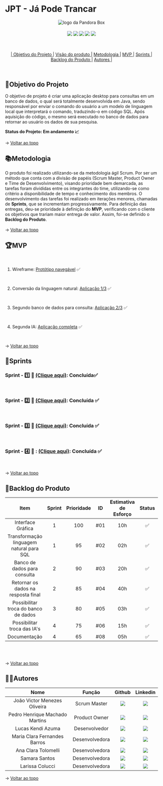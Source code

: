 <span id="topo">

# **JPT - Já Pode Trancar**
<p align="center">
      <img src="https://pixelplex.io/wp-content/uploads/2024/01/llm-applications-main.jpg" alt="logo da Pandora Box">
<br>
<h4 align="center">
 <a href="https://trello.com/pt-BR?&aceid=&adposition=&adgroup=148159506607&campaign=19269516466&creative=641463051732&device=c&keyword=trello&matchtype=e&network=g&placement=&ds_kids=p74543507295&ds_e=GOOGLE&ds_eid=700000001557344&ds_e1=GOOGLE&gad=1&gclid=CjwKCAjw6IiiBhAOEiwALNqncf7LMdvvHQRYfJqN7Ar6MpY06WXKkjGvjZkDdOoWDNWaCxJubX9smRoCqZoQAvD_BwE&gclsrc=aw.ds" target="_blank"><img src="https://img.shields.io/badge/-Trello-%230077B5?style=for-the-badge&logo=Trello&logoColor=dark-blue" target="_blank"></a>   <a href="https://www.figma.com" target="_blank"><img src="https://img.shields.io/badge/-Figma-%23E4405F?style=for-the-badge&logo=Figma&logoColor=white" target="_blank"></a> <a href="https://www.java.com/pt-BR/" target="_blank"><img src="https://img.shields.io/badge/java-%23ED8B00.svg?style=for-the-badge&logo=openjdk&logoColor=white" target="_blank"></a> <a href="https://www.jetbrains.com/pt-br/idea/" target="_blank"><img src="https://img.shields.io/badge/IntelliJIDEA-000000.svg?style=for-the-badge&logo=intellij-idea&logoColor=white" target="_blank"></a> <a href="https://eclipseide.org/" target="_blank"><img src="https://img.shields.io/badge/Eclipse-FE7A16.svg?style=for-the-badge&logo=Eclipse&logoColor=white" target="_blank"></a> <a href="https://www.docker.com/" target="_blank">
</h4>
<br>

<p align="center">
    |
  <a href ="#objetivo-do-projeto">  Objetivo do Projeto </a>  |     
  <a href ="#visaoproduto"> Visão do produto </a>  |
  <a href ="#metodologia"> Metodologia </a>  |
  <a href ="#mvp"> MVP </a>  |
  <a href ="#sprints"> Sprints </a>  |
  <a href ="#backlog-do-produto"> Backlog do Produto </a>  | 
  <span id="objetivo-do-projeto">
  <a href ="#autores"> Autores </a>  |
</p>
</br>

## 📌Objetivo do Projeto

O objetivo de projeto é criar uma aplicação desktop para consultas em um banco de dados, o qual será totalmente desenvolvida em Java, sendo responsável por enviar o comando do usuário a um modelo de linguagem local que interpretará o comando, traduzindo-o em código SQL. Após aquisição do código, o mesmo será executado no banco de dados para retornar ao usuário os dados de sua pesquisa.

**Status do Projeto: Em andamento 📈**

→ [Voltar ao topo](#topo)
<br> 

<span id="metodologia">

## 📚Metodologia

O produto foi realizado utilizando-se da metodologia ágil Scrum. Por ser um método que conta com a divisão de papéis (Scrum Master, Product Owner e Time de Desenvolvimento), visando prioridade bem demarcada, as tarefas foram divididas entre os integrantes do time, utilizando-se como critério a disponibilidade de tempo e conhecimento dos membros.
O desenvolvimento das tarefas foi realizado em iterações menores, chamadas de **Sprints**, que se incrementam progressivamente. Para definição das entregas, deu-se prioridade à definição do **MVP**, verificando com o cliente os objetivos que trariam maior entrega de valor. Assim, foi-se definido o **Backlog do Produto**.
<br>
</br>
→ [Voltar ao topo](#topo)

<span id="mvp">

## 🏆**MVP**

<p align="center">
      
<br>

1. Wireframe: [Protótipo navegável](https://www.figma.com/file/EQds1W63Tm9lV74E8ufQbe/API-%2F-Programa-em-Java-Segundo-Semestre?type=design&node-id=0%3A1&mode=design&t=WCgB6kW0N30tEJZG-1) ✅

<br> 

2. Conversão da linguagem natural: [Aplicação 1/3](https://github.com/jvictormo/adsapi2/tree/main/API%20JPT) ✅

<br>

3. Segundo banco de dados para consulta: [Aplicação 2/3]() ✅

<br>

4. Segunda IA: [Aplicação completa]()  ✅

<br>

→ [Voltar ao topo](#topo)

<span id="sprints">

## 📅Sprints 

### Sprint - 1️⃣ 🏃 [(Clique aqui)](https://github.com/jvictormo/adsapi2/tree/main/Documents/Sprints/Sprint_1):  Concluída✅
<br>

### Sprint - 2️⃣ 🏃 [(Clique aqui)](https://github.com/jvictormo/adsapi2/tree/main/Documents/Sprints/Sprint_2):  Concluída ✅
<br>

### Sprint - 3️⃣ 🏃 [(Clique aqui)](https://github.com/jvictormo/adsapi2/tree/main/Documents/Sprints/Sprint_3):  Concluída ✅
<br>

### Sprint - 4️⃣ 🏃 : [(Clique aqui)](https://github.com/jvictormo/adsapi2/blob/main/Documents/Sprints/Sprint_4/README.MD): Concluída ✅
<br>


→ [Voltar ao topo](#topo)

<span id="backlog-do-produto">

## 🌱Backlog do Produto

| Item  | Sprint | Prioridade  | ID | Estimativa de Esforço | Status | Data de Entrega |
|:-------------------------------------------:|:-----------:|:-------------:|:----:|:-----:|:---:|:-----:|
| Interface Gráfica   |  1      | 100                | #01 | 10h | ✅  |  14/04/2024            |
| Transformação linguagem natural para SQL   | 1      | 95                | #02 | 02h | ✅ |  14/04/2024            |    
| Banco de dados para consulta   |  2      | 90                | #03 | 20h | ✅  |  05/05/2024            |    
| Retornar os dados na resposta final  | 2      | 85                | #04 | 40h | ✅  |  05/05/2024            |    
| Possibilitar troca do banco de dados   | 3      | 80                | #05 | 03h | ✅  |  05/05/2024            |    
| Possibilitar troca das IA's   | 4      | 75                | #06 | 15h | ✅  |  26/05/2024            |    
| Documentação   |  4      | 65                | #08 | 05h | ✅  |  16/06/2024            |    

<br>
<br>

→ [Voltar ao topo](#topo)

<span id="autores">

## 👨‍💻**Autores** 

|      Nome      |    Função       |                            Github                             |                           Linkedin                           |
| :--------------: | :-----------: | :----------------------------------------------------------: | :----------------------------------------------------------: |
|  João Victor Menezes Oliveira     | Scrum Master  | <a href="https://github.com/jvictoroliv"><img src="https://img.shields.io/badge/GitHub-100000?style=for-the-badge&logo=github&logoColor=white"></a> | <a href="https://www.linkedin.com/in/joão-victor-menezes-88a6b9264/"><img src="https://img.shields.io/badge/LinkedIn-0077B5?style=for-the-badge&logo=linkedin&logoColor=white"></a> |
|  Pedro Henrique Machado Martins    | Product Owner | <a href="https://github.com/PedrooMachado23"><img src="https://img.shields.io/badge/GitHub-100000?style=for-the-badge&logo=github&logoColor=white"></a> | <a href="https://www.linkedin.com/in/pedro-henrique-machado-martins-968855305/"><img src="https://img.shields.io/badge/LinkedIn-0077B5?style=for-the-badge&logo=linkedin&logoColor=white"></a> |
| Lucas Kendi Azuma | Desenvolvedor | <a href="https://github.com/LucsKendi"><img src="https://img.shields.io/badge/GitHub-100000?style=for-the-badge&logo=github&logoColor=white"></a> | <a href="https://www.linkedin.com/in/lucas-kendi-azuma-70388b10a/"><img src="https://img.shields.io/badge/LinkedIn-0077B5?style=for-the-badge&logo=linkedin&logoColor=white"></a> |
| Maria Clara Fernandes Barros  | Desenvolvedora | <a href="https://github.com/claramfb"><img src="https://img.shields.io/badge/GitHub-100000?style=for-the-badge&logo=github&logoColor=white"></a> | <a href="https://www.linkedin.com/in/maria-clara-fernandes-barros-35a4b1259"><img src="https://img.shields.io/badge/LinkedIn-0077B5?style=for-the-badge&logo=linkedin&logoColor=white"></a> |
| Ana Clara Tolomelli  | Desenvolvedora | <a href="https://github.com/ninabtolo"><img src="https://img.shields.io/badge/GitHub-100000?style=for-the-badge&logo=github&logoColor=white"></a> | <a href="http://www.linkedin.com/in/anaclaratolomelli"><img src="https://img.shields.io/badge/LinkedIn-0077B5?style=for-the-badge&logo=linkedin&logoColor=white"></a> |
| Samara Santos  | Desenvolvedora | <a href="https://github.com/SamaraSantos03"><img src="https://img.shields.io/badge/GitHub-100000?style=for-the-badge&logo=github&logoColor=white"></a> | <a href="https://www.linkedin.com/in/samara-de-paula-santos-89b6022b7/?utm_source=share&utm_campaign=share_via&utm_content=profile&utm_medium=android_app"><img src="https://img.shields.io/badge/LinkedIn-0077B5?style=for-the-badge&logo=linkedin&logoColor=white"></a> |
| Larissa Colucci  | Desenvolvedora | <a href="https://github.com/LarissaCGomes"><img src="https://img.shields.io/badge/GitHub-100000?style=for-the-badge&logo=github&logoColor=white"></a> | <a href="https://www.linkedin.com/in/larissa-colucci-996393295/"><img src="https://img.shields.io/badge/LinkedIn-0077B5?style=for-the-badge&logo=linkedin&logoColor=white"></a> |

→ [Voltar ao topo](#topo)
